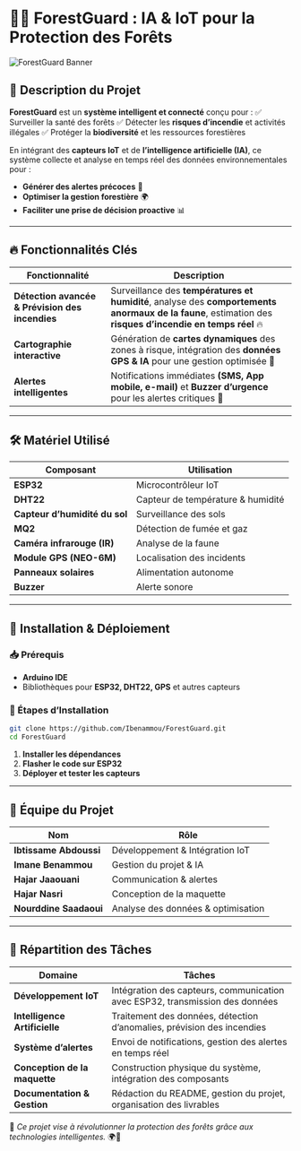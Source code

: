 # 🌲🔥 ForestGuard : IA & IoT pour la Protection des Forêts

![ForestGuard Banner](https://via.placeholder.com/1200x400?text=ForestGuard+Surveillance+Intelligente+des+For%C3%AAts)

## 📌 Description du Projet
**ForestGuard** est un **système intelligent et connecté** conçu pour :
✅ Surveiller la santé des forêts
✅ Détecter les **risques d’incendie** et activités illégales
✅ Protéger la **biodiversité** et les ressources forestières

En intégrant des **capteurs IoT** et de **l’intelligence artificielle (IA)**, ce système collecte et analyse en temps réel des données environnementales pour :
- **Générer des alertes précoces** 🚨
- **Optimiser la gestion forestière** 🌍
- **Faciliter une prise de décision proactive** 📊

---

## 🔥 Fonctionnalités Clés
| Fonctionnalité | Description |
|---------------|------------|
| **Détection avancée & Prévision des incendies** | Surveillance des **températures et humidité**, analyse des **comportements anormaux de la faune**, estimation des **risques d’incendie en temps réel** 🔥 |
| **Cartographie interactive** | Génération de **cartes dynamiques** des zones à risque, intégration des **données GPS & IA** pour une gestion optimisée 📍 |
| **Alertes intelligentes** | Notifications immédiates **(SMS, App mobile, e-mail)** et **Buzzer d’urgence** pour les alertes critiques 🚨 |

---

## 🛠️ Matériel Utilisé
| Composant | Utilisation |
|-----------|------------|
| **ESP32** | Microcontrôleur IoT |
| **DHT22** | Capteur de température & humidité |
| **Capteur d’humidité du sol** | Surveillance des sols |
| **MQ2** | Détection de fumée et gaz |
| **Caméra infrarouge (IR)** | Analyse de la faune |
| **Module GPS (NEO-6M)** | Localisation des incidents |
| **Panneaux solaires** | Alimentation autonome |
| **Buzzer** | Alerte sonore |

---

## 🚀 Installation & Déploiement
### 📥 Prérequis
- **Arduino IDE**
- Bibliothèques pour **ESP32, DHT22, GPS** et autres capteurs

### 📌 Étapes d’Installation
```bash
git clone https://github.com/Ibenammou/ForestGuard.git
cd ForestGuard
```
1. **Installer les dépendances**
2. **Flasher le code sur ESP32**
3. **Déployer et tester les capteurs**

---

## 👥 Équipe du Projet
| Nom | Rôle |
|-----|------|
| **Ibtissame Abdoussi** | Développement & Intégration IoT |
| **Imane Benammou** | Gestion du projet & IA |
| **Hajar Jaaouani** | Communication & alertes |
| **Hajar Nasri** | Conception de la maquette |
| **Nourddine Saadaoui** | Analyse des données & optimisation |

---

## 📌 Répartition des Tâches
| Domaine | Tâches |
|---------|--------|
| **Développement IoT** | Intégration des capteurs, communication avec ESP32, transmission des données |
| **Intelligence Artificielle** | Traitement des données, détection d’anomalies, prévision des incendies |
| **Système d’alertes** | Envoi de notifications, gestion des alertes en temps réel |
| **Conception de la maquette** | Construction physique du système, intégration des composants |
| **Documentation & Gestion** | Rédaction du README, gestion du projet, organisation des livrables |

📢 *Ce projet vise à révolutionner la protection des forêts grâce aux technologies intelligentes.* 🌍🌱
